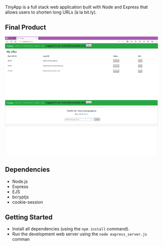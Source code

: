 TinyApp is a full stack web application built with Node and Express that allows users to shorten long URLs (à la bit.ly).

## Final Product

!["Screenshot of URLs page"](https://github.com/Fatbobot/tinyapp/blob/master/docs/SC2.png)
!["Screenshot of edit URL page"](https://github.com/Fatbobot/tinyapp/blob/master/docs/SC1.png)
## Dependencies

- Node.js
- Express
- EJS
- bcryptjs
- cookie-session

## Getting Started

- Install all dependencies (using the `npm install` command).
- Run the development web server using the `node express_server.js` comman